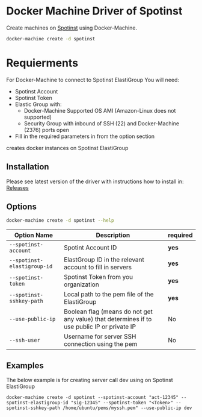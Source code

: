 <!--[metadata]>
+++
title = "Spotinst Driver for Docker Machine"
description = "Spotinst Driver for Docker Machine"
keywords = ["machine, spotinst, driver"]
[menu.main]
+++
<![end-metadata]-->
# Docker Machine Driver of Spotinst

Create machines on [Spotinst](https://spotinst.com/) using Docker-Machine.

```bash
docker-machine create -d spotinst
```

# Requierments
For Docker-Machine to connect to Spotinst ElastiGroup You will need:
 * Spotinst Account
 * Spotinst Token
 * Elastic Group with:
    * Docker-Machine Supported OS AMI (Amazon-Linux does not supported)
    * Security Group with inbound of SSH (22) and Docker-Machine (2376) ports open
 * Fill in the required parameters in from the option section
    
 

creates docker instances on Spotinst ElastiGroup


## Installation

Please see latest version of the driver with instructions how to install in: [Releases](https://github.com/spotinst/docker-machine-driver-spotinst/releases)

## Options

```bash
docker-machine create -d spotinst --help
```
 Option Name                                          | Description                                           | required
------------------------------------------------------|------------------------------------------------------|----|
``--spotinst-account`` |Spotint Account ID |**yes**|
``--spotinst-elastigroup-id``|ElastGroup ID in the relevant account to fill in servers| **yes** |
``--spotinst-token``|Spotinst Token from you organization| **yes** |
``--spotinst-sshkey-path``|Local path to the pem file of the ElastiGroup| **yes** |
``--use-public-ip``|Boolean flag (means do not get any value) that determines if to use public IP or private IP| No |
``--ssh-user``|Username for server SSH connection using the pem| No |

## Examples

The below example is for creating server call dev using on Spotinst ElastiGroup 
```apple js
docker-machine create -d spotinst --spotinst-account "act-12345" --spotinst-elastigroup-id "sig-12345" --spotinst-token "<Token>" --spotinst-sshkey-path /home/ubuntu/pems/myssh.pem" --use-public-ip dev
```



